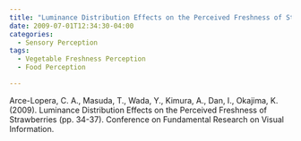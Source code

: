 ```yaml
---
title: "Luminance Distribution Effects on the Perceived Freshness of Strawberries"
date: 2009-07-01T12:34:30-04:00
categories:
  - Sensory Perception
tags:
  - Vegetable Freshness Perception
  - Food Perception

---
```



Arce-Lopera, C. A., Masuda, T., Wada, Y., Kimura, A., Dan, I., Okajima, K. (2009). Luminance Distribution Effects on the Perceived Freshness of Strawberries (pp. 34-37). Conference on Fundamental Research on Visual Information.